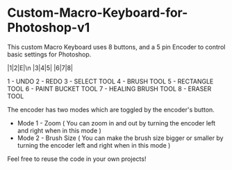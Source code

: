 # Custom-Macro-Keyboard-for-Photoshop-v1

This custom Macro Keyboard uses 8 buttons, and a 5 pin Encoder to control basic settings for Photoshop.

|1|2|E|\n
|3|4|5|
|6|7|8|

1 - UNDO
2 - REDO
3 - SELECT TOOL
4 - BRUSH TOOL
5 - RECTANGLE TOOL
6 - PAINT BUCKET TOOL
7 - HEALING BRUSH TOOL
8 - ERASER TOOL

The encoder has two modes which are toggled by the encoder's button.
  - Mode 1 - Zoom ( You can zoom in and out by turning the encoder left and right when in this mode )
  - Mode 2 - Brush Size ( You can make the brush size bigger or smaller by turning the encoder left and right when in this mode )

Feel free to reuse the code in your own projects!
